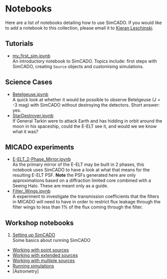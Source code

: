 # Notebooks

Here are a list of notebooks detailing how to use SimCADO. If you would like to add a notebook to this collection, please email it to [Kieran Leschinski](kieran.leschinski@univie.ac.at).

## Tutorials
* [my_first_sim.ipynb](http://nbviewer.jupyter.org/url/www.univie.ac.at/simcado/examples/my_first_sim.ipynb)  
  An introductory notebook to SimCADO. Topics include: first steps with SimCADO, creating ``Source`` objects and customising simulations.

## Science Cases  
* [Betelgeuse.ipynb](http://nbviewer.jupyter.org/url/www.univie.ac.at/simcado/examples/Betelgeuse.ipynb)  
  A quick look at whether it would be possible to observe Betelgeuse (J = -3 mag) with SimCADO without destroying the detectors. Short answer: yes.
* [StarDestroyer.ipynb](http://nbviewer.jupyter.org/url/www.univie.ac.at/simcado/examples/StarDestroyer.ipynb)  
  If General Tarkin were to attack Earth and has hidding in orbit around the moon in his spaceship, could the E-ELT see it, and would we we know what it was?

## MICADO experiments  
* [E-ELT_2-Phase_Mirror.ipynb](http://nbviewer.jupyter.org/url/www.univie.ac.at/simcado/examples/POPPY_EELT.ipynb)  
  As the primary mirror of the E-ELT may be built in 2 phases, this notebook uses SimCADO to have a look at what that means for the resulting E-ELT PSF. **Note** the PSFs generated here are only approximations based on a diffraction limited core combined with a Seeing Halo. These are meant only as a guide.
* [Filter_Wings.ipynb](http://nbviewer.jupyter.org/url/www.univie.ac.at/simcado/examples/Filter_Wings.ipynb)  
  A experiment to investigate the transmission coefficients that the filters in MICADO will need to have in order to restrict flux leakage through the filter wings to less than 1% of the flux coming through the filter. 
  
## Workshop notebooks
1. [Setting up SimCADO](http://nbviewer.jupyter.org/url/www.univie.ac.at/simcado/examples/1_Setting_up_SimCADO.ipynb)  
   Some basics about running SimCADO
* [Working with point sources]()
* [Working with extended sources]()
* [Working with multiple sources]()
* [Running simulations]()
* [Astrometry]